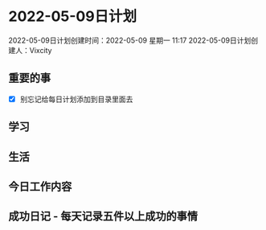 # 2022-05-09日计划

2022-05-09日计划创建时间：2022-05-09 星期一  11:17
2022-05-09日计划创建人：Vixcity

## 重要的事
- [x] 别忘记给每日计划添加到目录里面去

## 学习

## 生活

## 今日工作内容

## 成功日记 - 每天记录五件以上成功的事情
